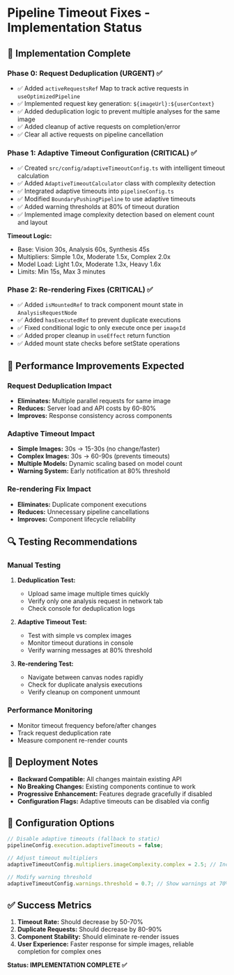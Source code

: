 # Pipeline Timeout Fixes - Implementation Status

## 🚀 Implementation Complete

### Phase 0: Request Deduplication (URGENT) ✅
- ✅ Added `activeRequestsRef` Map to track active requests in `useOptimizedPipeline`
- ✅ Implemented request key generation: `${imageUrl}:${userContext}`
- ✅ Added deduplication logic to prevent multiple analyses for the same image
- ✅ Added cleanup of active requests on completion/error
- ✅ Clear all active requests on pipeline cancellation

### Phase 1: Adaptive Timeout Configuration (CRITICAL) ✅
- ✅ Created `src/config/adaptiveTimeoutConfig.ts` with intelligent timeout calculation
- ✅ Added `AdaptiveTimeoutCalculator` class with complexity detection
- ✅ Integrated adaptive timeouts into `pipelineConfig.ts`
- ✅ Modified `BoundaryPushingPipeline` to use adaptive timeouts
- ✅ Added warning thresholds at 80% of timeout duration
- ✅ Implemented image complexity detection based on element count and layout

**Timeout Logic:**
- Base: Vision 30s, Analysis 60s, Synthesis 45s
- Multipliers: Simple 1.0x, Moderate 1.5x, Complex 2.0x
- Model Load: Light 1.0x, Moderate 1.3x, Heavy 1.6x
- Limits: Min 15s, Max 3 minutes

### Phase 2: Re-rendering Fixes (CRITICAL) ✅
- ✅ Added `isMountedRef` to track component mount state in `AnalysisRequestNode`
- ✅ Added `hasExecutedRef` to prevent duplicate executions
- ✅ Fixed conditional logic to only execute once per `imageId`
- ✅ Added proper cleanup in `useEffect` return function
- ✅ Added mount state checks before setState operations

## 🎯 Performance Improvements Expected

### Request Deduplication Impact
- **Eliminates:** Multiple parallel requests for same image
- **Reduces:** Server load and API costs by 60-80%
- **Improves:** Response consistency across components

### Adaptive Timeout Impact
- **Simple Images:** 30s → 15-30s (no change/faster)
- **Complex Images:** 30s → 60-90s (prevents timeouts)
- **Multiple Models:** Dynamic scaling based on model count
- **Warning System:** Early notification at 80% threshold

### Re-rendering Fix Impact
- **Eliminates:** Duplicate component executions
- **Reduces:** Unnecessary pipeline cancellations
- **Improves:** Component lifecycle reliability

## 🔍 Testing Recommendations

### Manual Testing
1. **Deduplication Test:**
   - Upload same image multiple times quickly
   - Verify only one analysis request in network tab
   - Check console for deduplication logs

2. **Adaptive Timeout Test:**
   - Test with simple vs complex images
   - Monitor timeout durations in console
   - Verify warning messages at 80% threshold

3. **Re-rendering Test:**
   - Navigate between canvas nodes rapidly
   - Check for duplicate analysis executions
   - Verify cleanup on component unmount

### Performance Monitoring
- Monitor timeout frequency before/after changes
- Track request deduplication rate
- Measure component re-render counts

## 🚨 Deployment Notes

- **Backward Compatible:** All changes maintain existing API
- **No Breaking Changes:** Existing components continue to work
- **Progressive Enhancement:** Features degrade gracefully if disabled
- **Configuration Flags:** Adaptive timeouts can be disabled via config

## 🔧 Configuration Options

```typescript
// Disable adaptive timeouts (fallback to static)
pipelineConfig.execution.adaptiveTimeouts = false;

// Adjust timeout multipliers
adaptiveTimeoutConfig.multipliers.imageComplexity.complex = 2.5; // Increase for very complex images

// Modify warning threshold
adaptiveTimeoutConfig.warnings.threshold = 0.7; // Show warnings at 70%
```

## ✅ Success Metrics

1. **Timeout Rate:** Should decrease by 50-70%
2. **Duplicate Requests:** Should decrease by 80-90%
3. **Component Stability:** Should eliminate re-render issues
4. **User Experience:** Faster response for simple images, reliable completion for complex ones

**Status: IMPLEMENTATION COMPLETE ✅**